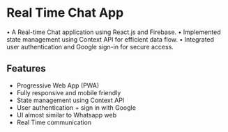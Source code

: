 # Real Time Chat App

 • A Real-time Chat application using React.js and Firebase.
 • Implemented state management using Context API for efficient data flow.
 • Integrated user authentication and Google sign-in for secure access.
  
## Features

- Progressive Web App (PWA)
- Fully responsive and mobile friendly
- State management using Context API
- User authentication + sign in with Google
- UI almost similar to Whatsapp web
- Real Time communication





  
  
